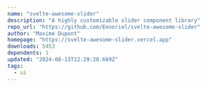 ```yaml
---
name: "svelte-awesome-slider"
description: "A highly customizable slider component library"
repo_url: "https://github.com/Ennoriel/svelte-awesome-slider"
author: "Maxime Dupont"
homepage: "https://svelte-awesome-slider.vercel.app"
downloads: 5453
dependents: 1
updated: "2024-08-13T12:29:28.669Z"
tags: 
  - ui
---
```

